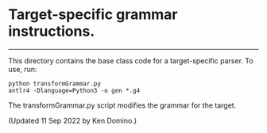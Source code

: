 # Target-specific grammar instructions.

---

This directory contains the base class code for a target-specific parser. To use, run:

```
python transformGrammar.py
antlr4 -Dlanguage=Python3 -o gen *.g4
```

The transformGrammar.py script modifies the grammar for the target.

(Updated 11 Sep 2022 by Ken Domino.)

